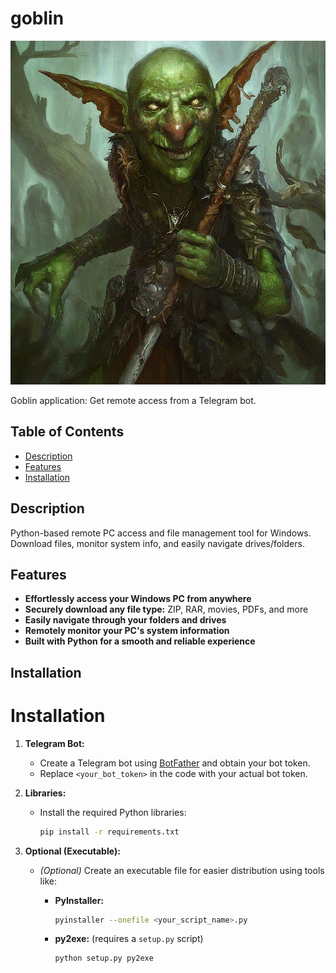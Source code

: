 # goblin

<img src="goblin.jpg" alt="Image Alt Text" width="100%" height="550">




Goblin application: Get remote access from a Telegram bot.

## Table of Contents

- [Description](#description)
- [Features](#features)
- [Installation](#installation)



## Description

Python-based remote PC access and file management tool for Windows. Download files, monitor system info, and easily navigate drives/folders.

## Features

- **Effortlessly access your Windows PC from anywhere**
- **Securely download any file type:** ZIP, RAR, movies, PDFs, and more
- **Easily navigate through your folders and drives**
- **Remotely monitor your PC's system information**
- **Built with Python for a smooth and reliable experience**

## Installation

# Installation

1. **Telegram Bot:**

   - Create a Telegram bot using [BotFather](https://telegram.me/BotFather) and obtain your bot token.
   - Replace `<your_bot_token>` in the code with your actual bot token. 

2. **Libraries:**

   - Install the required Python libraries:

     ```bash
     pip install -r requirements.txt
     ```

3. **Optional (Executable):**

   - _(Optional)_ Create an executable file for easier distribution using tools like:

     * **PyInstaller:**
       ```bash
       pyinstaller --onefile <your_script_name>.py 
       ```
     * **py2exe:** (requires a `setup.py` script)
       ```bash
       python setup.py py2exe 
       ``` 


